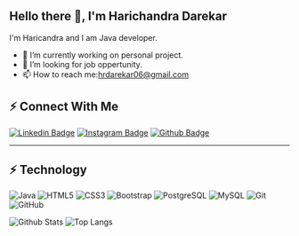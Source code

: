 ## Hello there  👋, I'm Harichandra Darekar

I'm Haricandra and I am Java developer.

* 🔭 I’m currently working on personal project.
* 👯 I’m looking for job oppertunity.
* 📫 How to reach me:hrdarekar06@gmail.com

##  ⚡ Connect With Me

[![Linkedin Badge](https://img.shields.io/badge/-harichandradarekar-blue?style=flat-square&logo=Linkedin&logoColor=white&link=https://www.linkedin.com/in/harichandra-darekar-2b3498202/)](https://www.linkedin.com/in/harichandra-darekar-2b3498202/)
[![Instagram Badge](https://img.shields.io/badge/-darekarhari-purple?style=flat-square&logo=instagram&logoColor=white&link=https://instagram.com/darekarhari/)](https://instagram.com/darekarhari)
[![Github Badge](https://img.shields.io/badge/-HarichandraDarekar-black?style=flat-square&logo=github&logoColor=white&link=https://github.com/HarichandraDarekar/)](https://github.com/HarichandraDarekar)

***

## ⚡ Technology

![Java](https://img.shields.io/badge/-java-E34A86?style=flat-square&logo=java)
![HTML5](https://img.shields.io/badge/-HTML5-E34F26?style=flat-square&logo=html5&logoColor=white)
![CSS3](https://img.shields.io/badge/-CSS3-1572B6?style=flat-square&logo=css3)
![Bootstrap](https://img.shields.io/badge/-Bootstrap-563D7C?style=flat-square&logo=bootstrap)
![PostgreSQL](https://img.shields.io/badge/-PostgreSQL-336791?style=flat-square&logo=postgresql)
![MySQL](https://img.shields.io/badge/-MySQL-black?style=flat-square&logo=mysql)
![Git](https://img.shields.io/badge/-Git-black?style=flat-square&logo=git)
![GitHub](https://img.shields.io/badge/-GitHub-181717?style=flat-square&logo=github)



![Github Stats](https://github-readme-stats.vercel.app/api?username=HarichandraDarekar&count_private=true&show_icons=true&include_all_commits=true&theme=dark)
![Top Langs](https://github-readme-stats.vercel.app/api/top-langs/?username=HarichandraDarekar&hide=TeX&layout=compact&theme=dark)

